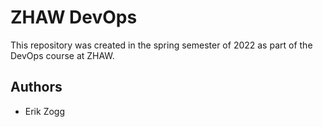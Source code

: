 # ZHAW DevOps
This repository was created in the spring semester of 2022 as part of the DevOps course at ZHAW.

## Authors
* Erik Zogg
